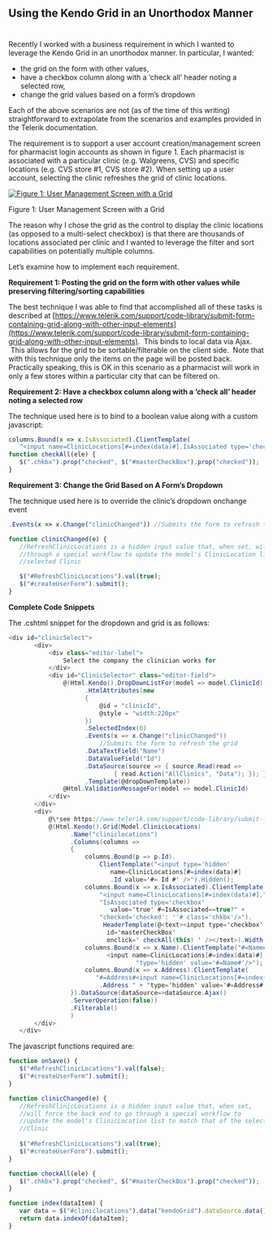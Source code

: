 

## Using the Kendo Grid in an Unorthodox Manner
#
Recently I worked with a business requirement in which I wanted to leverage the Kendo Grid in an unorthodox manner. In particular, I wanted:

- the grid on the form with other values,
- have a checkbox column along with a ‘check all’ header noting a selected row,
- change the grid values based on a form’s dropdown

Each of the above scenarios are not (as of the time of this writing) straightforward to extrapolate from the scenarios and examples provided in the Telerik documentation.

The requirement is to support a user account creation/management screen for pharmacist login accounts as shown in figure 1. Each pharmacist is associated with a particular clinic (e.g. Walgreens, CVS) and specific locations (e.g. CVS store #1, CVS store #2). When setting up a user account, selecting the clinic refreshes the grid of clinic locations.

[![Figure 1: User Management Screen with a Grid](https://intellitect.com/wp-content/uploads/2015/08/Screen-Shot-2015-08-12-at-12.55.41-PM.png)](https://intellitect.com/wp-content/uploads/2015/08/Screen-Shot-2015-08-12-at-12.55.41-PM.png "Using the Kendo Grid in an Unorthodox Manner")

Figure 1: User Management Screen with a Grid

The reason why I chose the grid as the control to display the clinic locations (as opposed to a multi-select checkbox) is that there are thousands of locations associated per clinic and I wanted to leverage the filter and sort capabilities on potentially multiple columns.

Let’s examine how to implement each requirement.

**Requirement 1: Posting the grid on the form with other values while preserving filtering/sorting capabilities**

The best technique I was able to find that accomplished all of these tasks is described at [https://www.telerik.com/support/code-library/submit-form-containing-grid-along-with-other-input-elements](https://www.telerik.com/support/code-library/submit-form-containing-grid-along-with-other-input-elements).  This binds to local data via Ajax.  This allows for the grid to be sortable/filterable on the client side.  Note that with this technique only the items on the page will be posted back. Practically speaking, this is OK in this scenario as a pharmacist will work in only a few stores within a particular city that can be filtered on.

**Requirement 2: Have a checkbox column along with a ‘check all’ header noting a selected row**

The technique used here is to bind to a boolean value along with a custom javascript:

```javascript
columns.Bound(x => x.IsAssociated).ClientTemplate(
   "<input name=ClinicLocations[#=index(data)#].IsAssociated type='checkbox' value='true' #=IsAssociated==true? checked='checked': ''# class='chkbx'/>").
function checkAll(ele) {
   $(".chkbx").prop("checked", $("#masterCheckBox").prop("checked"));
}
```

**Requirement 3: Change the Grid Based on A Form’s Dropdown**

The technique used here is to override the clinic’s dropdown onchange event

```javascript
.Events(x => x.Change("clinicChanged")) //Submits the form to refresh the grid

function clinicChanged(e) {
   //RefreshClinicLocations is a hidden input value that, when set, will force the back end to go
   //through a special workflow to update the model's ClinicLocation list to match that of the
   //selected Clinic

   $("#RefreshClinicLocations").val(true);
   $("#createUserForm").submit();
}
```

**Complete Code Snippets**

The .cshtml snippet for the dropdown and grid is as follows:

```csharp
<div id="clinicSelect">
       <div>
           <div class="editor-label">
               Select the company the clinician works for
           </div>
           <div id="ClinicSelector" class="editor-field">
               @(Html.Kendo().DropDownListFor(model => model.ClinicId)
                     .HtmlAttributes(new
                     {
                         @id = "clinicId",
                         @style = "width:220px"
                     })
                     .SelectedIndex(0)
                     .Events(x => x.Change("clinicChanged")) 
                         //Submits the form to refresh the grid
                     .DataTextField("Name")
                     .DataValueField("Id")
                     .DataSource(source => { source.Read(read => 
                             { read.Action("AllClinics", "Data"); }); })
                     .Template(@dropDownTemplate))
               @Html.ValidationMessageFor(model => model.ClinicId)
           </div>
       </div>
       <div>
           @\*see https://www.telerik.com/support/code-library/submit-form-containing-grid-along-with-other-input-elements\*@
           @(Html.Kendo().Grid(Model.ClinicLocations)
                 .Name("cliniclocations")
                 .Columns(columns =>
                 {
                     columns.Bound(p => p.Id).
                         ClientTemplate("<input type='hidden' 
                            name=ClinicLocations[#=index(data)#]
                            .Id value='#= Id #' />").Hidden();
                     columns.Bound(x => x.IsAssociated).ClientTemplate(
                         "<input name=ClinicLocations[#=index(data)#]." +
                         "IsAssociated type='checkbox' 
                            value='true' #=IsAssociated==true?" +
                         "checked='checked': ''# class='chkbx'/>").
                          HeaderTemplate(@<text><input type='checkbox'
                           id='masterCheckBox' 
                           onclick=' checkAll(this) ' /></text>).Width(50);
                     columns.Bound(x => x.Name).ClientTemplate("#=Name#
                           <input name=ClinicLocations[#=index(data)#].Name " +
                                   "type='hidden' value='#=Name#'/>");
                     columns.Bound(x => x.Address).ClientTemplate(
                        "#=Address#<input name=ClinicLocations[#=index(data)#]
                         .Address " + "type='hidden' value='#=Address#'/>");
                 }).DataSource(dataSource=>dataSource.Ajax()
                 .ServerOperation(false))
                 .Filterable()
                 )
       </div>
   </div>
```

The javascript functions required are:

```javascript
function onSave() {
   $("#RefreshClinicLocations").val(false);
   $("#createUserForm").submit();
}

function clinicChanged(e) {
   //RefreshClinicLocations is a hidden input value that, when set, 
   //will force the back end to go through a special workflow to 
   //update the model's ClinicLocation list to match that of the selected 
   //Clinic
   
   $("#RefreshClinicLocations").val(true);
   $("#createUserForm").submit();
}

function checkAll(ele) {
   $(".chkbx").prop("checked", $("#masterCheckBox").prop("checked"));
}

function index(dataItem) {
   var data = $("#cliniclocations").data("kendoGrid").dataSource.data();
   return data.indexOf(dataItem);
}
```
